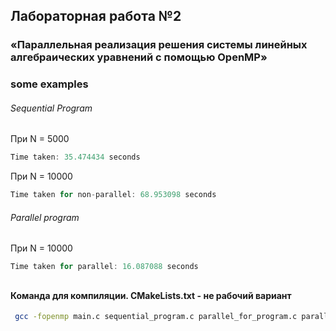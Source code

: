 ## Лабораторная работа №2
### «Параллельная реализация решения системы линейных алгебраических уравнений с помощью OpenMP»

### some examples
###### Sequential Program
При N = 5000
```c
Time taken: 35.474434 seconds
```
При N = 10000
```c
Time taken for non-parallel: 68.953098 seconds
```


###### Parallel program
При N = 10000
```c
Time taken for parallel: 16.087088 seconds
```

## 
## 
#### Команда для компиляции. CMakeLists.txt - не рабочий вариант
```bash
 gcc -fopenmp main.c sequential_program.c parallel_for_program.c parallel_section_program.c -o main.out -lm
```